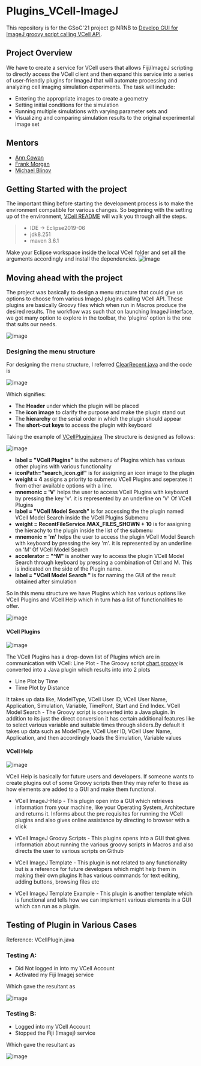 # Plugins_VCell-ImageJ

This repository is for the GSoC'21 project @ NRNB to [Develop GUI for ImageJ groovy script calling VCell API](https://github.com/nrnb/GoogleSummerOfCode/issues/148).

## Project Overview

We have to create a service for VCell users that allows Fiji/ImageJ scripting to directly access the VCell client and then expand this service into a series of user-friendly plugins for ImageJ that will automate processing and analyzing cell imaging simulation experiments. The task will include:
- Entering the appropriate images to create a geometry
- Setting initial conditions for the simulation
- Running multiple simulations with varying parameter sets and
- Visualizing and comparing simulation results to the original experimental image set

## Mentors 

- [Ann Cowan](https://github.com/ACowan0105)
- [Frank Morgan](https://github.com/vcfrmgit)
- [Michael Blinov](https://github.com/vcellmike)

## Getting Started with the project

The important thing before starting the development process is to make the environment compatible for various changes. So beginning with the setting up of the environment, [VCell README](https://github.com/nikitamahoviya/vcell/tree/master#readme) will walk you through all the steps. 
> - IDE -> Eclipse2019-06
> - jdk8.251
> - maven 3.6.1

Make your Eclipse workspace inside the local VCell folder and set all the arguments accordingly and install the dependencies.
![image](https://user-images.githubusercontent.com/43717626/128692639-341d1977-8a4a-493e-a53f-ad2e489aee61.png)

## Moving ahead with the project

The project was basically to design a menu structure that could give us options to choose from various ImageJ plugins calling VCell API. These plugins are basically Groovy files which when run in Macros produce the desired results. The workflow was such that on launching ImageJ interface, we got many option to explore in the toolbar, the ‘plugins’ option is the one that suits our needs.

![image](https://user-images.githubusercontent.com/43717626/129489338-322a7f77-3bbe-43b5-af18-63ea5080dbcc.png)

### Designing the menu structure

For designing the menu structure, I referred [ClearRecent.java](https://github.com/scijava/scijava-plugins-commands/blob/35790dea3819a7e46b3741abc179505d56e84a17/src/main/java/org/scijava/plugins/commands/io/ClearRecent.java) and the code is 

![image](https://user-images.githubusercontent.com/43717626/130117103-37f81749-0c13-4cb6-8106-39a037d57216.png)

Which signifies:

- The **Header** under which the plugin will be placed
- The **icon image** to clarify the purpose and make the plugin stand out
- The **hierarchy** or the serial order in which the plugin should appear
- The **short-cut keys** to access the plugin with keyboard

Taking the example of [VCellPlugin.java](https://github.com/virtualcell/vcell/blob/master/vcell-imagej-helper/src/main/java/org/vcell/imagej/plugin/VCellPlugin.java)
The structure is designed as follows:

![image](https://user-images.githubusercontent.com/43717626/130122480-3c6d95b0-2cdc-47b4-b7f9-fc436a7d9ba7.png)

- **label = "VCell Plugins"** is the submenu of Plugins which has various other plugins with various functionality
- **iconPath="search_icon.gif"** is for assigning an icon image to the plugin
- **weight = 4** assigns a priority to submenu VCell Plugins and seperates it from other available options with a line.
- **mnemonic = 'V'** helps the user to access VCell Plugins with keyboard by pressing the key 'v'. it is represented by an underline on 'V' Of VCell Plugins
- **label = "VCell Model Search"** is for accessing the the plugin named VCell Model Search inside the VCell Plugins Submenu
- **weight = RecentFileService.MAX_FILES_SHOWN + 10** is for assigning the hierachy to the plugin inside the list of the submenu
- **mnemonic = 'm'** helps the user to access the plugin VCell Model Search with keyboard by pressing the key 'm'. it is represented by an underline on 'M' Of VCell Model Search
- **accelerator = "^M"** is another way to access the plugin VCell Model Search through keyboard by pressing a combination of Ctrl and M. This is indicated on the side of the Plugin name.
- **label = "VCell Model Search "** is for naming the GUI of the result obtained after simulation


So in this menu structure we have Plugins which has various options like VCell Plugins and VCell Help which in turn has a list of functionalities to offer.

![image](https://user-images.githubusercontent.com/43717626/129489349-6486daf7-4753-447b-8bc3-3928ac528edd.png)

#### VCell Plugins

![image](https://user-images.githubusercontent.com/43717626/129489386-27bf3a2d-1e47-43db-8d10-5e20224856b9.png)

The VCell Plugins has a drop-down list of Plugins which are in communication with VCell:
Line Plot - The Groovy script [chart.groovy](https://github.com/virtualcell/vcell/blob/master/vcell-imagej-helper/chart.groovy) is converted into a Java plugin which results into into 2 plots
- Line Plot by Time
- Time Plot by Distance

It takes up data like, ModelType, VCell User ID, VCell User Name, Application, Simulation, Variable, TimePont, Start and End Index.
VCell Model Search - The Groovy script []() is converted into a Java plugin. In addition to its just the direct conversion it has certain additional features like to select various variable and suitable times through sliders.By default it takes up data such as  ModelType, VCell User ID, VCell User Name, Application, and then accordingly loads the Simulation, Variable values


#### VCell Help

![image](https://user-images.githubusercontent.com/43717626/129489402-ac731a0e-6f26-412e-b52a-4089009c5b85.png)

VCell Help is basically for future users and developers. If someone wants to create plugins out of some Groovy scripts then they may refer to these as how elements are added to a GUI and make them functional.

- VCell ImageJ-Help - This plugin open into a GUI which retrieves information from your machine, like your Operating System, Architecture and returns it. Informs about the pre requisites for running the VCell plugins and also gives online assistance by directing to browser with a click

- VCell ImageJ Groovy Scripts - This plugins opens into a GUI that gives information about running the various groovy scripts in Macros and also directs the user to various scripts on Github
- VCell ImageJ Template - This plugin is not related to any functionality but is a reference for future developers which might help them in making their own plugins It has various commands for text editing, adding buttons, browsing files etc
- VCell ImageJ Template Example - This plugin is another template which is functional and tells how we can implement  various elements in a GUI which can run as a plugin.

## Testing of Plugin in Various Cases

Reference: VCellPlugin.java

### Testing A:

 - Did Not logged in into my VCell Account
 - Activated my Fiji Imagej service
 
 Which gave the resultant as

![image](https://user-images.githubusercontent.com/43717626/124156564-68f8be80-dab5-11eb-97cd-150fba74c6db.png)

### Testing B:
 - Logged into my VCell Account
 - Stopped the Fiji (Imagej) service

Which gave the resultant as

![image](https://user-images.githubusercontent.com/43717626/124158009-099bae00-dab7-11eb-9784-30dda620335b.png)
